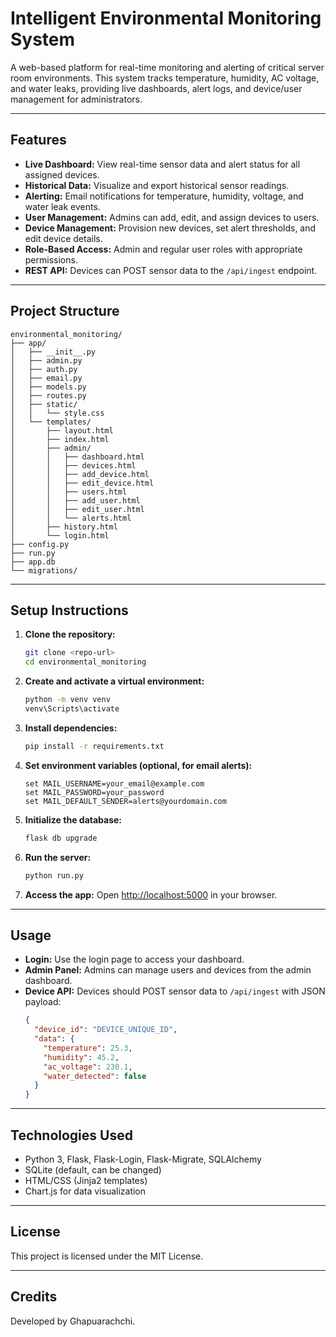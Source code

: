 # Intelligent Environmental Monitoring System

A web-based platform for real-time monitoring and alerting of critical server room environments. This system tracks temperature, humidity, AC voltage, and water leaks, providing live dashboards, alert logs, and device/user management for administrators.

---

## Features

- **Live Dashboard:** View real-time sensor data and alert status for all assigned devices.
- **Historical Data:** Visualize and export historical sensor readings.
- **Alerting:** Email notifications for temperature, humidity, voltage, and water leak events.
- **User Management:** Admins can add, edit, and assign devices to users.
- **Device Management:** Provision new devices, set alert thresholds, and edit device details.
- **Role-Based Access:** Admin and regular user roles with appropriate permissions.
- **REST API:** Devices can POST sensor data to the `/api/ingest` endpoint.

---

## Project Structure

```
environmental_monitoring/
├── app/
│   ├── __init__.py
│   ├── admin.py
│   ├── auth.py
│   ├── email.py
│   ├── models.py
│   ├── routes.py
│   ├── static/
│   │   └── style.css
│   └── templates/
│       ├── layout.html
│       ├── index.html
│       ├── admin/
│       │   ├── dashboard.html
│       │   ├── devices.html
│       │   ├── add_device.html
│       │   ├── edit_device.html
│       │   ├── users.html
│       │   ├── add_user.html
│       │   ├── edit_user.html
│       │   └── alerts.html
│       ├── history.html
│       └── login.html
├── config.py
├── run.py
├── app.db
└── migrations/
```

---

## Setup Instructions

1. **Clone the repository:**
   ```sh
   git clone <repo-url>
   cd environmental_monitoring
   ```

2. **Create and activate a virtual environment:**
   ```sh
   python -m venv venv
   venv\Scripts\activate
   ```

3. **Install dependencies:**
   ```sh
   pip install -r requirements.txt
   ```

4. **Set environment variables (optional, for email alerts):**
   ```
   set MAIL_USERNAME=your_email@example.com
   set MAIL_PASSWORD=your_password
   set MAIL_DEFAULT_SENDER=alerts@yourdomain.com
   ```

5. **Initialize the database:**
   ```sh
   flask db upgrade
   ```

6. **Run the server:**
   ```sh
   python run.py
   ```

7. **Access the app:**
   Open [http://localhost:5000](http://localhost:5000) in your browser.

---

## Usage

- **Login:** Use the login page to access your dashboard.
- **Admin Panel:** Admins can manage users and devices from the admin dashboard.
- **Device API:** Devices should POST sensor data to `/api/ingest` with JSON payload:
  ```json
  {
    "device_id": "DEVICE_UNIQUE_ID",
    "data": {
      "temperature": 25.3,
      "humidity": 45.2,
      "ac_voltage": 230.1,
      "water_detected": false
    }
  }
  ```

---

## Technologies Used

- Python 3, Flask, Flask-Login, Flask-Migrate, SQLAlchemy
- SQLite (default, can be changed)
- HTML/CSS (Jinja2 templates)
- Chart.js for data visualization

---

## License

This project is licensed under the MIT License.

---

## Credits

Developed by Ghapuarachchi.
